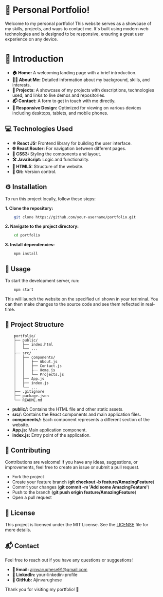 # 🌟 Personal Portfolio!
Welcome to my personal portfolio! This website serves as a showcase of my skills, projects, and ways to contact me. It's built using modern web technologies and is designed to be responsive, ensuring a great user experience on any device.

# 👋 Introduction
- **🏠 Home:** A welcoming landing page with a brief introduction.
- **👨‍💻 About Me:** Detailed information about my background, skills, and interests.
- **🚀 Projects:** A showcase of my projects with descriptions, technologies used, and links to live demos and repositories.
- **📬 Contact:** A form to get in touch with me directly.
- **📱 Responsive Design:** Optimized for viewing on various devices including desktops, tablets, and mobile phones.

## 💻 Technologies Used ##
- **⚛️ React JS:** Frontend library for building the user interface.
- **🌐 React Router:** For navigation between different pages.
- **🎨 CSS3:** Styling the components and layout.
- **🛠️ JavaScript:** Logic and functionality.
- **🔧 HTML5:** Structure of the website.
- **🔄 Git:** Version control.

## ⚙️ Installation ##
To run this project locally, follow these steps:

**1. Clone the repository:**
```sh
    git clone https://github.com/your-username/portfolio.git
```
**2. Navigate to the project directory:**
```sh
    cd portfolio
```
**3. Install dependencies:**
```sh
    npm install
```

## 🚀 Usage ##

To start the development server, run:

```sh
    npm start
```
This will launch the website on the specified url shown in your teriminal. You can then make changes to the source code and see them reflected in real-time.

## 📁 Project Structure ##
```plaintext
    portfolio/
    ├── public/
    │   ├── index.html
    │   └── ...
    ├── src/
    │   ├── components/
    │   │   ├── About.js
    │   │   ├── Contact.js
    │   │   ├── Home.js
    │   │   └── Projects.js
    │   ├── App.js
    │   ├── index.js
    │   └── ...
    ├── .gitignore
    ├── package.json
    └── README.md
```
- **public/:** Contains the HTML file and other static assets.
- **src/:** Contains the React components and main application files.
- **components/:** Each component represents a different section of the website.
- **App.js:** Main application component.
- **index.js:** Entry point of the application.

## 🤝 Contributing ##
Contributions are welcome! If you have any ideas, suggestions, or improvements, feel free to create an issue or submit a pull request.

- Fork the project
- Create your feature branch (**git checkout -b feature/AmazingFeature**)
- Commit your changes (**git commit -m 'Add some AmazingFeature'**)
- Push to the branch (**git push origin feature/AmazingFeature**)
- Open a pull request

## 📜 License ##
This project is licensed under the MIT License. See the [LICENSE](https://github.com/Ajinvarughese/new-portfolio/blob/main/LICENSE) file for more details.

## 📬 Contact ##
Feel free to reach out if you have any questions or suggestions!

- **📧 Email:** ajinvarughese91@gmail.com
- **💼 LinkedIn:** your-linkedin-profile
- **🐙 GitHub:** Ajinvarughese

Thank you for visiting my portfolio! 🚀
